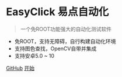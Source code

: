 
# EasyClick 易点自动化

> 一个免ROOT功能强大的自动化测试软件

* 免ROOT，支持无障碍，自行构建自动化环境
* 支持图色查找，OpenCV自带并集成
* 支持安卓5.0 ~ 10

[GitHub](https://github.com/easy-click/easyclick-libs)
[开始](#quick-start)